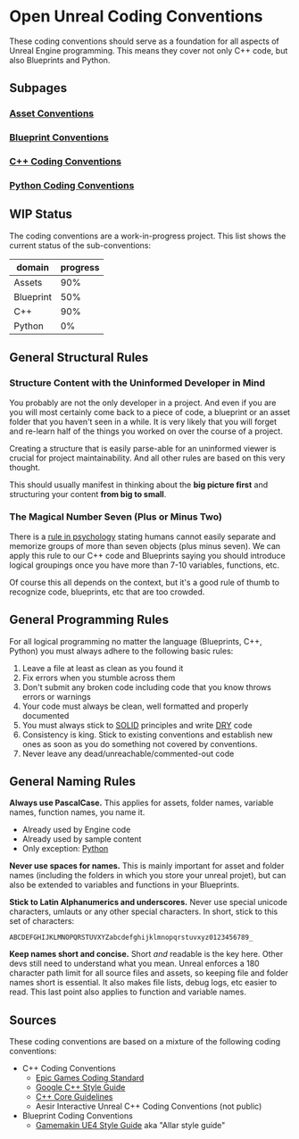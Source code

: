 # Open Unreal Coding Conventions

These coding conventions should serve as a foundation for all aspects of Unreal Engine programming. This means they cover not only C++ code, but also Blueprints and Python.

## Subpages
### [Asset Conventions](./UnrealAssets/README.md)
### [Blueprint Conventions](./Blueprint/README.md)
### [C++ Coding Conventions](./C++/README.md)
### [Python Coding Conventions](./Python/README.md)

## WIP Status

The coding conventions are a work-in-progress project. This list shows the current status of the sub-conventions:

| domain    | progress |
|-----------|----------|
| Assets    | 90%      |
| Blueprint | 50%      |
| C++       | 90%      |
| Python    | 0%       |

## General Structural Rules

### Structure Content with the Uninformed Developer in Mind

You probably are not the only developer in a project. And even if you are you will most certainly come back to a piece of code, a blueprint or an asset folder that you haven't seen in a while. It is very likely that you will forget and re-learn half of the things you worked on over the course of a project.

Creating a structure that is easily parse-able for an uninformed viewer is crucial for project maintainability. And all other rules are based on this very thought.

This should usually manifest in thinking about the **big picture first** and structuring your content **from big to small**.

### The Magical Number Seven (Plus or Minus Two)

There is a [rule in psychology](https://en.wikipedia.org/wiki/The_Magical_Number_Seven,_Plus_or_Minus_Two) stating humans cannot easily separate and memorize groups of more than seven objects (plus minus seven).
We can apply this rule to our C++ code and Blueprints saying you should introduce logical groupings once you have more than 7-10 variables, functions, etc.

Of course this all depends on the context, but it's a good rule of thumb to recognize code, blueprints, etc that are too crowded.

## General Programming Rules

For all logical programming no matter the language (Blueprints, C++, Python) you must always adhere to the following basic rules:

1. Leave a file at least as clean as you found it
2. Fix errors when you stumble across them 
3. Don't submit any broken code including code that you know throws errors or warnings
4. Your code must always be clean, well formatted and properly documented
5. You must always stick to [SOLID](https://en.wikipedia.org/wiki/SOLID) principles and write [DRY](https://en.wikipedia.org/wiki/Don%27t_repeat_yourself) code
6. Consistency is king. Stick to existing conventions and establish new ones as soon as you do something not covered by conventions.
7. Never leave any dead/unreachable/commented-out code

## General Naming Rules

**Always use PascalCase.** This applies for assets, folder names, variable names, function names, you name it.

- Already used by Engine code
- Already used by sample content
- Only exception: [Python](Python/Naming.md)

**Never use spaces for names.** This is mainly important for asset and folder names (including the folders in which you store your unreal projet), but can also be extended to variables and functions in your Blueprints.

**Stick to Latin Alphanumerics and underscores.** Never use special unicode characters, umlauts or any other special characters. In short, stick to this set of characters:

```
ABCDEFGHIJKLMNOPQRSTUVXYZabcdefghijklmnopqrstuvxyz0123456789_
```

**Keep names short and concise.** Short _and_ readable is the key here. Other devs still need to understand what you mean. Unreal enforces a 180 character path limit for all source files and assets, so keeping file and folder names short is essential. It also makes file lists, debug logs, etc easier to read. This last point also applies to function and variable names.

## Sources

These coding conventions are based on a mixture of the following coding conventions:
- C++ Coding Conventions
    - [Epic Games Coding Standard](https://docs.unrealengine.com/en-US/ProductionPipelines/DevelopmentSetup/CodingStandard/index.html)
    - [Google C++ Style Guide](https://google.github.io/styleguide/cppguide.html)
    - [C++ Core Guidelines](http://isocpp.github.io/CppCoreGuidelines/CppCoreGuidelines)
    - Aesir Interactive Unreal C++ Coding Conventions (not public)
- Blueprint Coding Conventions
    - [Gamemakin UE4 Style Guide](https://github.com/Allar/ue4-style-guide) aka "Allar style guide"
